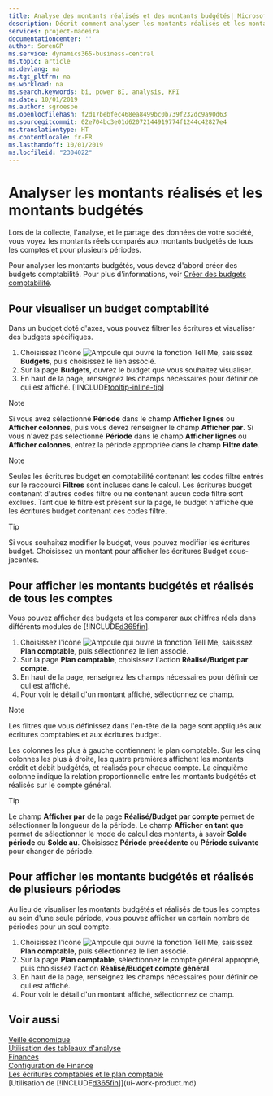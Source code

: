 ```yaml
---
title: Analyse des montants réalisés et des montants budgétés| Microsoft Docs
description: Décrit comment analyser les montants réalisés et les montants budgétés.
services: project-madeira
documentationcenter: ''
author: SorenGP
ms.service: dynamics365-business-central
ms.topic: article
ms.devlang: na
ms.tgt_pltfrm: na
ms.workload: na
ms.search.keywords: bi, power BI, analysis, KPI
ms.date: 10/01/2019
ms.author: sgroespe
ms.openlocfilehash: f2d17bebfec468ea8499bc0b739f232dc9a90d63
ms.sourcegitcommit: 02e704bc3e01d62072144919774f1244c42827e4
ms.translationtype: HT
ms.contentlocale: fr-FR
ms.lasthandoff: 10/01/2019
ms.locfileid: "2304022"
---
```

# <a name="analyze-actual-amounts-versus-budgeted-amounts"></a>Analyser les montants réalisés et les montants budgétés
Lors de la collecte, l'analyse, et le partage des données de votre société, vous voyez les montants réels comparés aux montants budgétés de tous les comptes et pour plusieurs périodes.

Pour analyser les montants budgétés, vous devez d'abord créer des budgets comptabilité. Pour plus d'informations, voir [Créer des budgets comptabilité](finance-how-create-budgets.md).

## <a name="to-view-a-gl-budget"></a>Pour visualiser un budget comptabilité
Dans un budget doté d'axes, vous pouvez filtrer les écritures et visualiser des budgets spécifiques.

1. Choisissez l'icône ![Ampoule qui ouvre la fonction Tell Me](media/ui-search/search_small.png "Dites-moi ce que vous voulez faire"), saisissez **Budgets**, puis choisissez le lien associé.
2. Sur la page **Budgets**, ouvrez le budget que vous souhaitez visualiser.  
3. En haut de la page, renseignez les champs nécessaires pour définir ce qui est affiché. [!INCLUDE[tooltip-inline-tip](includes/tooltip-inline-tip_md.md)]

> [!NOTE]  
>   Si vous avez sélectionné **Période** dans le champ **Afficher lignes** ou **Afficher colonnes**, puis vous devez renseigner le champ **Afficher par**. Si vous n'avez pas sélectionné **Période** dans le champ **Afficher lignes** ou **Afficher colonnes**, entrez la période appropriée dans le champ **Filtre date**.  

> [!NOTE]  
>   Seules les écritures budget en comptabilité contenant les codes filtre entrés sur le raccourci **Filtres** sont incluses dans le calcul. Les écritures budget contenant d'autres codes filtre ou ne contenant aucun code filtre sont exclues. Tant que le filtre est présent sur la page, le budget n'affiche que les écritures budget contenant ces codes filtre.  

> [!TIP]  
>   Si vous souhaitez modifier le budget, vous pouvez modifier les écritures budget. Choisissez un montant pour afficher les écritures Budget sous-jacentes.

## <a name="to-view-actual-and-budgeted-amounts-for-all-accounts"></a>Pour afficher les montants budgétés et réalisés de tous les comptes  
Vous pouvez afficher des budgets et les comparer aux chiffres réels dans différents modules de [!INCLUDE[d365fin](includes/d365fin_md.md)].

1. Choisissez l'icône ![Ampoule qui ouvre la fonction Tell Me](media/ui-search/search_small.png "Dites-moi ce que vous voulez faire"), saisissez **Plan comptable**, puis sélectionnez le lien associé.  
2. Sur la page **Plan comptable**, choisissez l'action **Réalisé/Budget par compte**.
3. En haut de la page, renseignez les champs nécessaires pour définir ce qui est affiché.  
4. Pour voir le détail d'un montant affiché, sélectionnez ce champ.  

> [!NOTE]  
>   Les filtres que vous définissez dans l'en-tête de la page sont appliqués aux écritures comptables et aux écritures budget.

Les colonnes les plus à gauche contiennent le plan comptable. Sur les cinq colonnes les plus à droite, les quatre premières affichent les montants crédit et débit budgétés, et réalisés pour chaque compte. La cinquième colonne indique la relation proportionnelle entre les montants budgétés et réalisés sur le compte général.  

> [!TIP]  
>   Le champ **Afficher par** de la page **Réalisé/Budget par compte** permet de sélectionner la longueur de la période. Le champ **Afficher en tant que** permet de sélectionner le mode de calcul des montants, à savoir **Solde période** ou **Solde au**. Choisissez **Période précédente** ou **Période suivante** pour changer de période.  

## <a name="to-view-actual-and-budgeted-amounts-for-several-periods"></a>Pour afficher les montants budgétés et réalisés de plusieurs périodes  
Au lieu de visualiser les montants budgétés et réalisés de tous les comptes au sein d'une seule période, vous pouvez afficher un certain nombre de périodes pour un seul compte.  

1. Choisissez l'icône ![Ampoule qui ouvre la fonction Tell Me](media/ui-search/search_small.png "Dites-moi ce que vous voulez faire"), saisissez **Plan comptable**, puis sélectionnez le lien associé.  
2. Sur la page **Plan comptable**, sélectionnez le compte général approprié, puis choisissez l'action **Réalisé/Budget compte général**.  
3. En haut de la page, renseignez les champs nécessaires pour définir ce qui est affiché.   
4. Pour voir le détail d'un montant affiché, sélectionnez ce champ.  

## <a name="see-also"></a>Voir aussi
[Veille économique](bi.md)  
[Utilisation des tableaux d'analyse](bi-how-work-account-schedule.md)  
[Finances](finance.md)  
[Configuration de Finance](finance-setup-finance.md)  
[Les écritures comptables et le plan comptable](finance-general-ledger.md)  
[Utilisation de [!INCLUDE[d365fin](includes/d365fin_md.md)]](ui-work-product.md)  
